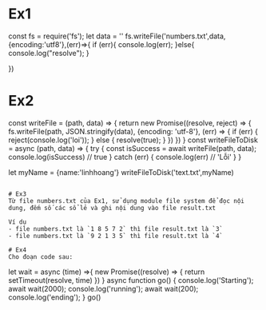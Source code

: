 # Ex1
const fs = require('fs');
let data = ''
fs.writeFile('numbers.txt',data,{encoding:'utf8'},(err)=>{
    if (err){
        console.log(err);
    }else{
        console.log("resolve");
    }
    
})

# Ex2
const writeFile = (path, data) => {
    return new Promise((resolve, reject) => {
       fs.writeFile(path, JSON.stringify(data), {encoding: 'utf-8'}, (err) => {
          if (err) {
             reject(console.log('loi'));
          }
          else {
             resolve(true);
          }
       })
    })
  }
  const writeFileToDisk = async (path, data) => {
    try {
      const isSuccess = await writeFile(path, data);
      console.log(isSuccess) // true
    } catch (err) {
      console.log(err) // 'Lỗi'
    }
  }

  let myName = {name:'linhhoang'}
  writeFileToDisk('text.txt',myName)
```

# Ex3
Từ file numbers.txt của Ex1, sử dụng module file system để đọc nội dung, đếm số các sổ lẻ và ghi nội dung vào file result.txt

Ví dụ 
- file numbers.txt là `1 8 5 7 2` thì file result.txt là `3`
- file numbers.txt là `9 2 1 3 5` thì file result.txt là `4`

# Ex4
Cho đoạn code sau:
```
   let wait = async (time) =>{ new Promise((resolve) => {
        return setTimeout(resolve, time)
    })
   }
   async function go() {
     console.log('Starting');
     await wait(2000);
     console.log('running');
     await wait(200);
     console.log('ending');
   }
   go()
```


